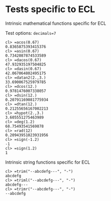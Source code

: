 # Tests specific to ECL

Intrinsic mathematical functions specific for ECL

Test options: `decimals=7`
```
cl> =acos(0.67)
0.8365875393415376
cl> =asin(0.67)
0.7342087874533589
cl> =dacos(0.67)
47.932935197504825
cl> =dasin(0.67)
42.067064802495175
cl> =datan2(2.,3.)
33.690067525979785
cl> =dcos(12.)
0.9781476007338057
cl> =dsin(12.)
0.20791169081775934
cl> =dtan(12.)
0.21255656167002213
cl> =hypot(2.,3.)
3.605551275463989
cl> =deg(1.2)
68.75493541569878
cl> =rad(12)
0.20943951023931956
cl> =sign(-1.2)
-1
cl> =sign(1.2)
1
```

Intrinsic string functions specific for ECL


```
cl> =trim("--abcdefg---", "-")
abcdefg
cl> =triml("--abcdefg---", "-")
abcdefg---
cl> =trimr("--abcdefg---", "-")
--abcdefg
```
